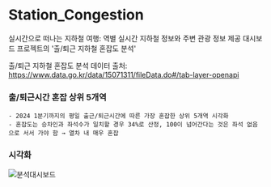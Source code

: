 # Station_Congestion
실시간으로 떠나는 지하철 여행: 역별 실시간 지하철 정보와 주변 관광 정보 제공 대시보드 프로젝트의 '출/퇴근 지하철 혼잡도 분석'

출/퇴근 지하철 혼잡도 분석 데이터 출처: https://www.data.go.kr/data/15071311/fileData.do#/tab-layer-openapi

### 출/퇴근시간 혼잡 상위 5개역
    - 2024 1분기까지의 평일 출근/퇴근시간에 따른 가장 혼잡한 상위 5개역 시각화
    - 혼잡도는 승차인과 좌석수가 일치할 경우 34%로 산정, 100이 넘어간다는 것은 좌석 없음으로 서서 가야 함 → 열차 내 매우 혼잡

### 시각화

![분석대시보드](https://github.com/user-attachments/assets/443d88e9-2ab9-4132-987b-8009846e0f2e)




